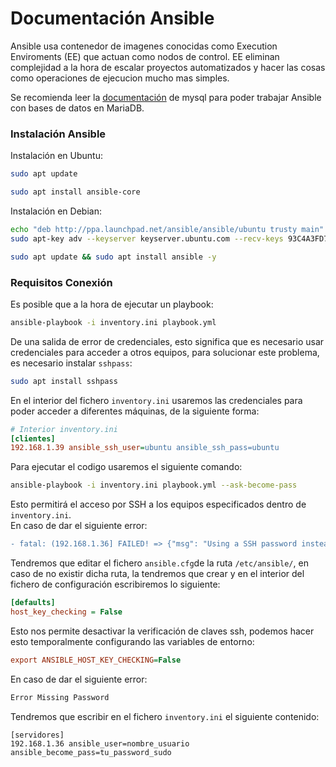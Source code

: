 # Documentación Ansible

Ansible usa contenedor de imagenes conocidas como Execution Enviroments (EE) que actuan como nodos de control.
EE eliminan complejidad a la hora de escalar proyectos automatizados y hacer las cosas como operaciones de ejecucion mucho mas simples.

Se recomienda leer la [documentación](../mysql/Documentacion.md) de mysql para poder trabajar Ansible con bases de datos en MariaDB.

### Instalación Ansible

Instalación en Ubuntu:
```sh
sudo apt update
```
```sh
sudo apt install ansible-core
```

Instalación en Debian:
```sh
echo "deb http://ppa.launchpad.net/ansible/ansible/ubuntu trusty main" | sudo tee /etc/apt/sources.list.d/ansible.list
sudo apt-key adv --keyserver keyserver.ubuntu.com --recv-keys 93C4A3FD7BB9C367

sudo apt update && sudo apt install ansible -y
```

### Requisitos Conexión

Es posible que a la hora de ejecutar un playbook:
```sh
ansible-playbook -i inventory.ini playbook.yml
```
De una salida de error de credenciales, esto significa que es necesario usar credenciales para acceder a otros equipos, para solucionar este problema, es necesario instalar `sshpass`:
```sh
sudo apt install sshpass
```
En el interior del fichero `inventory.ini` usaremos las credenciales para poder acceder a diferentes máquinas, de la siguiente forma:
```ini
# Interior inventory.ini
[clientes]
192.168.1.39 ansible_ssh_user=ubuntu ansible_ssh_pass=ubuntu
```
Para ejecutar el codigo usaremos el siguiente comando:
```sh
ansible-playbook -i inventory.ini playbook.yml --ask-become-pass
```
Esto permitirá el acceso por SSH a los equipos especificados dentro de `inventory.ini`.<br>
En caso de dar el siguiente error:
```diff
- fatal: (192.168.1.36] FAILED! => {"msg": "Using a SSH password instead of a key is no tpossible because host key checking is enabled sshpass does not support this. Please add this host's fingerprint to you known_hosts file to manage this host."}
```
Tendremos que editar el fichero `ansible.cfg`de la ruta `/etc/ansible/`, en caso de no existir dicha ruta, la tendremos que crear y en el interior del fichero de configuración escribiremos lo siguiente:
```ini
[defaults]
host_key_checking = False
```
Esto nos permite desactivar la verificación de claves ssh, podemos hacer esto temporalmente configurando las variables de entorno:
```ini
export ANSIBLE_HOST_KEY_CHECKING=False
```
En caso de dar el siguiente error:
```diff
Error Missing Password
```
Tendremos que escribir en el fichero `inventory.ini` el siguiente contenido:
```
[servidores]
192.168.1.36 ansible_user=nombre_usuario ansible_become_pass=tu_password_sudo
```